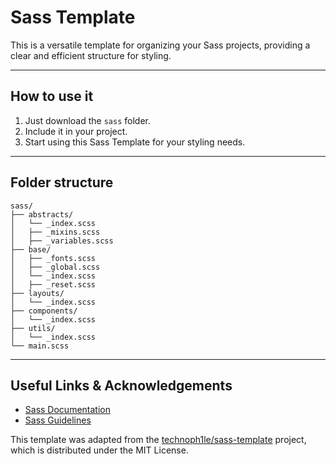 # Sass Template

This is a versatile template for organizing your Sass projects, providing a clear and efficient structure for styling.

-----

## How to use it

1.  Just download the `sass` folder.
2.  Include it in your project.
3.  Start using this Sass Template for your styling needs.

-----

## Folder structure

```
sass/
├── abstracts/
│   └── _index.scss
│   ├── _mixins.scss
│   ├── _variables.scss
├── base/
│   ├── _fonts.scss
│   ├── _global.scss
│   └── _index.scss
│   ├── _reset.scss
├── layouts/
│   └── _index.scss
├── components/
│   └── _index.scss
├── utils/
│   └── _index.scss
└── main.scss
```

-----

## Useful Links & Acknowledgements

* [Sass Documentation](https://sass-lang.com/documentation)
* [Sass Guidelines](https://sass-guidelin.es/)

This template was adapted from the [technoph1le/sass-template](https://github.com/technoph1le/sass-template) project, which is distributed under the MIT License.